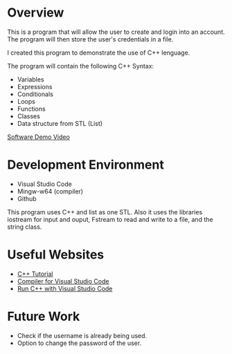# Overview

This is a program that will allow the user to create and login into an account. The program will then store the user's credentials in a file.

I created this program to demonstrate the use of C++ lenguage. 

The program will contain the following C++ Syntax:

- Variables 
- Expressions
- Conditionals
- Loops
- Functions
- Classes
- Data structure from STL (List)

[Software Demo Video]()

# Development Environment

- Visual Studio Code
- Mingw-w64 (compiler)
- Github

This program uses C++ and list as one STL. Also it uses the libraries iostream for input and ouput, Fstream to read and write to a file, and the string class.

# Useful Websites

* [C++ Tutorial](https://www.w3schools.com/CPP/default.asp)
* [Compiler for Visual Studio Code](https://nuwen.net/files/mingw/mingw-18.0-without-git.exe)
* [Run C++ with Visual Studio Code](https://www.youtube.com/watch?v=jvg4VtYEhKU)

# Future Work

* Check if the username is already being used.
* Option to change the password of the user.